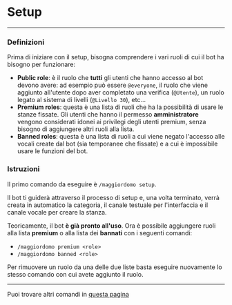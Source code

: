 # Setup

---
### Definizioni
Prima di iniziare con il setup, bisogna comprendere i vari ruoli di cui il bot ha bisogno per funzionare:

- **Public role**: è il ruolo che **tutti** gli utenti che hanno accesso al bot devono avere: ad esempio può essere `@everyone`, il ruolo che viene aggiunto all'utente dopo aver completato una verifica (`@Utente`), un ruolo legato al sistema di livelli (`@Livello 30`), etc...
- **Premium roles**: questa è una lista di ruoli che ha la possibilità di usare le stanze fissate. Gli utenti che hanno il permesso **amministratore** vengono considerati idonei ai privilegi degli utenti premium, senza bisogno di aggiungere altri ruoli alla lista.
- **Banned roles**: questa è una lista di ruoli a cui viene negato l'accesso alle vocali create dal bot (sia temporanee che fissate) e a cui è impossibile usare le funzioni del bot.

### Istruzioni
Il primo comando da eseguire è `/maggiordomo setup`.

Il bot ti guiderà attraverso il processo di setup e, una volta terminato, verrà creata in automatico la categoria, il canale testuale per l'interfaccia e il canale vocale per creare la stanza.

Teoricamente, il bot **è già pronto all'uso**. Ora è possibile aggiungere ruoli alla lista **premium** o alla lista dei **bannati** con i seguenti comandi:

- `/maggiordomo premium <role>`
- `/maggiordomo banned <role>`

Per rimuovere un ruolo da una delle due liste basta eseguire nuovamente lo stesso comando con cui avete aggiunto il ruolo.

---
Puoi trovare altri comandi in [questa pagina](https://github.com/StarlessDev/Maggiordomo/blob/main/docs/commands.md)
